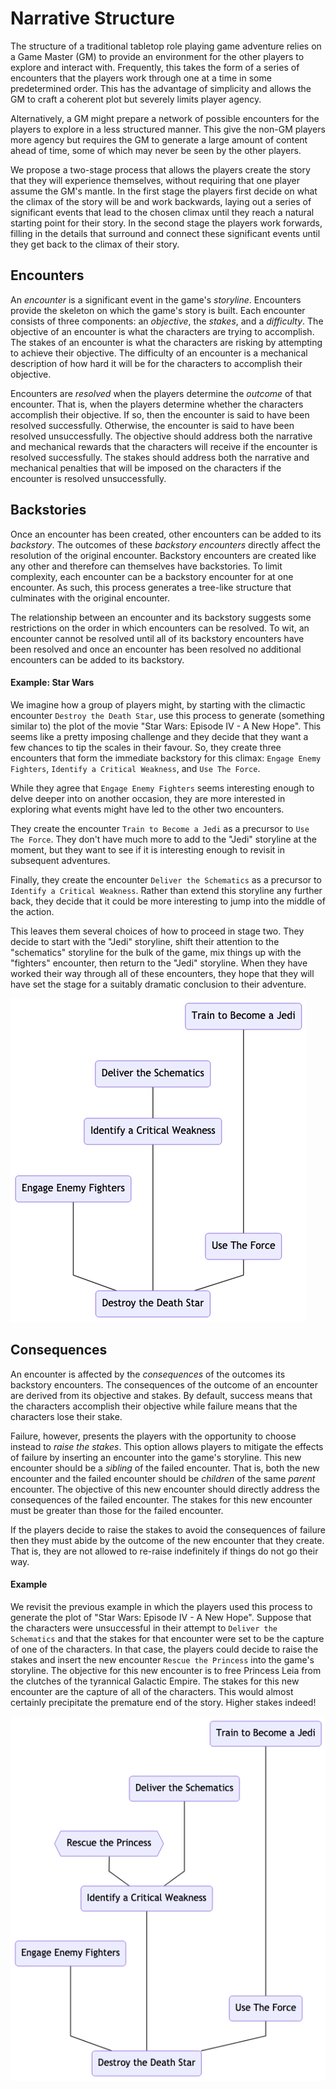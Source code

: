 # Narrative Structure
The structure of a traditional tabletop role playing game adventure relies on a Game Master (GM) to provide an environment for the other players to explore and interact with.
Frequently, this takes the form of a series of encounters that the players work through one at a time in some predetermined order.
This has the advantage of simplicity and allows the GM to craft a coherent plot but severely limits player agency.  

Alternatively, a GM might prepare a network of possible encounters for the players to explore in a less structured manner.
This give the non-GM players more agency but requires the GM to generate a large amount of content ahead of time, some of which may never be seen by the other players.

We propose a two-stage process that allows the players create the story that they will experience themselves, without requiring that one player assume the GM's mantle.
In the first stage the players first decide on what the climax of the story will be and work backwards, laying out a series of significant events that lead to the chosen climax until they reach a natural starting point for their story.
In the second stage the players work forwards, filling in the details that surround and connect these significant events until they get back to the climax of their story.

## Encounters
An _encounter_ is a significant event in the game's _storyline_.
Encounters provide the skeleton on which the game's story is built.
Each encounter consists of three components: an _objective_, the _stakes_, and a _difficulty_.
The objective of an encounter is what the characters are trying to accomplish.
The stakes of an encounter is what the characters are risking by attempting to achieve their objective.
The difficulty of an encounter is a mechanical description of how hard it will be for the characters to accomplish their objective.

Encounters are _resolved_ when the players determine the _outcome_ of that encounter.
That is, when the players determine whether the characters accomplish their objective.
If so, then the encounter is said to have been resolved successfully.
Otherwise, the encounter is said to have been resolved unsuccessfully.
The objective should address both the narrative and mechanical rewards that the characters will receive if the encounter is resolved successfully.
The stakes should address both the narrative and mechanical penalties that will be imposed on the characters if the encounter is resolved unsuccessfully.

## Backstories
Once an encounter has been created, other encounters can be added to its _backstory_.
The outcomes of these _backstory encounters_ directly affect the resolution of the original encounter.
Backstory encounters are created like any other and therefore can themselves have backstories.
To limit complexity, each encounter can be a backstory encounter for at one encounter.
As such, this process generates a tree-like structure that culminates with the original encounter.

The relationship between an encounter and its backstory suggests some restrictions on the order in which encounters can be resolved.
To wit, an encounter cannot be resolved until all of its backstory encounters have been resolved and once an encounter has been resolved no additional encounters can be added to its backstory.

#### Example: Star Wars
We imagine how a group of players might, by starting with the climactic encounter `Destroy the Death Star`, use this process to generate (something similar to) the plot of the movie "Star Wars: Episode IV - A New Hope".
This seems like a pretty imposing challenge and they decide that they want a few chances to tip the scales in their favour.
So, they create three encounters that form the immediate backstory for this climax: `Engage Enemy Fighters`, `Identify a Critical Weakness`, and `Use The Force`.

While they agree that `Engage Enemy Fighters` seems interesting enough to delve deeper into on another occasion, they are more interested in exploring what events might have led to the other two encounters.

They create the encounter  `Train to Become a Jedi` as a precursor to `Use The Force`.
They don't have much more to add to the "Jedi" storyline at the moment, but they want to see if it is interesting enough to revisit in subsequent adventures.

Finally, they create the encounter `Deliver the Schematics` as a precursor to `Identify a Critical Weakness`.
Rather than extend this storyline any further back, they decide that it could be more interesting to jump into the middle of the action.

This leaves them several choices of how to proceed in stage two.
They decide to start with the "Jedi" storyline, shift their attention to the "schematics" storyline for the bulk of the game, mix things up with the "fighters" encounter, then return to the "Jedi" storyline.
When they have worked their way through all of these encounters, they hope that they will have set the stage for a suitably dramatic conclusion to their adventure.

![Star Wars plot diagram](star_wars_simple_diagram.png)

## Consequences
An encounter is affected by the _consequences_ of the outcomes its backstory encounters.
The consequences of the outcome of an encounter are derived from its objective and stakes.
By default, success means that the characters accomplish their objective while failure means that the characters lose their stake.

Failure, however, presents the players with the opportunity to choose instead to _raise the stakes_.
This option allows players to mitigate the effects of failure by inserting an encounter into the game's storyline.
This new encounter should be a _sibling_ of the failed encounter.
That is, both the new encounter and the failed encounter should be _children_ of the same _parent_ encounter.
The objective of this new encounter should directly address the consequences of the failed encounter.
The stakes for this new encounter must be greater than those for the failed encounter.

If the players decide to raise the stakes to avoid the consequences of failure then they must abide by the outcome of the new encounter that they create.  That is, they are not allowed to re-raise indefinitely if things do not go their way.

#### Example
We revisit the previous example in which the players used this process to generate the plot of "Star Wars: Episode IV - A New Hope".
Suppose that the characters were unsuccessful in their attempt to `Deliver the Schematics` and that the stakes for that encounter were set to be the capture of one of the characters.
In that case, the players could decide to raise the stakes and insert the new encounter `Rescue the Princess` into the game's storyline.
The objective for this new encounter is to free Princess Leia from the clutches of the tyrannical Galactic Empire.
The stakes for this new encounter are the capture of all of the characters.
This would almost certainly precipitate the premature end of the story. Higher stakes indeed!

![Star Wars plot diagram with rescue mission](star_wars_diagram.png)
